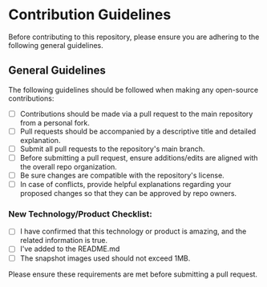 # Contribution Guidelines
Before contributing to this repository, please ensure you are adhering to the following general guidelines.

## General Guidelines
The following guidelines should be followed when making any open-source contributions:
- [ ] Contributions should be made via a pull request to the main repository from a personal fork.
- [ ] Pull requests should be accompanied by a descriptive title and detailed explanation.
- [ ] Submit all pull requests to the repository's main branch.
- [ ] Before submitting a pull request, ensure additions/edits are aligned with the overall repo organization.
- [ ] Be sure changes are compatible with the repository's license.
- [ ] In case of conflicts, provide helpful explanations regarding your proposed changes so that they can be approved by repo owners.

### New Technology/Product Checklist:
- [ ] I have confirmed that this technology or product is amazing, and the related information is true.
- [ ] I've added to the README.md
- [ ] The snapshot images used should not exceed 1MB.

Please ensure these requirements are met before submitting a pull request.
